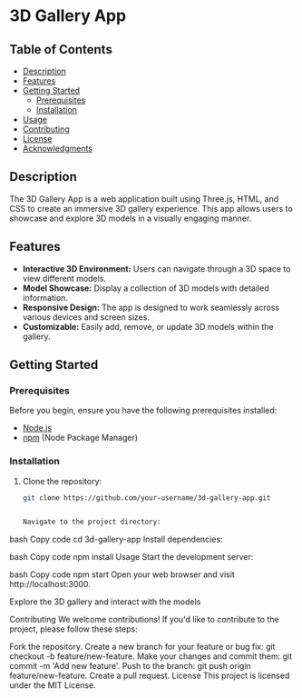 # 3D Gallery App


## Table of Contents

- [Description](#description)
- [Features](#features)
- [Getting Started](#getting-started)
  - [Prerequisites](#prerequisites)
  - [Installation](#installation)
- [Usage](#usage)
- [Contributing](#contributing)
- [License](#license)
- [Acknowledgments](#acknowledgments)

## Description

The 3D Gallery App is a web application built using Three.js, HTML, and CSS to create an immersive 3D gallery experience. This app allows users to showcase and explore 3D models in a visually engaging manner.

## Features

- **Interactive 3D Environment:** Users can navigate through a 3D space to view different models.
- **Model Showcase:** Display a collection of 3D models with detailed information.
- **Responsive Design:** The app is designed to work seamlessly across various devices and screen sizes.
- **Customizable:** Easily add, remove, or update 3D models within the gallery.

## Getting Started

### Prerequisites

Before you begin, ensure you have the following prerequisites installed:

- [Node.js](https://nodejs.org/)
- [npm](https://www.npmjs.com/) (Node Package Manager)

### Installation

1. Clone the repository:

   ```bash
   git clone https://github.com/your-username/3d-gallery-app.git


   Navigate to the project directory:

bash
Copy code
cd 3d-gallery-app
Install dependencies:

bash
Copy code
npm install
Usage
Start the development server:

bash
Copy code
npm start
Open your web browser and visit http://localhost:3000.

Explore the 3D gallery and interact with the models

Contributing
We welcome contributions! If you'd like to contribute to the project, please follow these steps:

Fork the repository.
Create a new branch for your feature or bug fix: git checkout -b feature/new-feature.
Make your changes and commit them: git commit -m 'Add new feature'.
Push to the branch: git push origin feature/new-feature.
Create a pull request.
License
This project is licensed under the MIT License.


